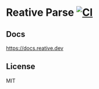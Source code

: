 # Reative Parse [![CI](https://github.com/stewwan/reative/workflows/CI/badge.svg)](https://github.com/stewwan/reative/actions)

## Docs

https://docs.reative.dev

## License

MIT
